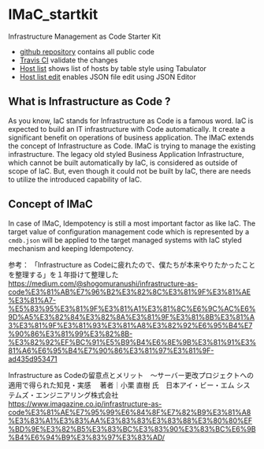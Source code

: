 # IMaC_startkit
Infrastructure Management as Code Starter Kit

- [github repository](https://github.ibm.com/cacf-jp-automation/IMaC_startkit)  contains all public code
- [Travis CI](https://travis.ibm.com/cacf-jp-automation/IMaC_startkit/) validate the changes
- [Host list](table.html) shows list of hosts by table style using Tabulator
- [Host list edit](edit.html) enables JSON file edit using JSON Editor



## What is Infrastructure as Code ?

As you know, IaC stands for Infrastructure as Code is a famous word. IaC is expected to build an IT infrastructure with Code automatically. It create a significant benefit on operations of business application. The IMaC extends the concept of Infrastructure as Code. IMaC is trying to manage the existing infrastructure. The legacy old styled Business Application Infrastructure, which cannot be built automatically by IaC, is considered as outside of scope of IaC. But, even though it could not be built by IaC, there are needs to utilize the introduced capability of IaC.

## Concept of IMaC

In case of IMaC, Idempotency is still a most important factor as like IaC. The target value of configuration management code which is represented by a `cmdb.json` will be applied to the target managed systems with IaC styled mechanism and keeping Idempotency.


参考：
「Infrastructure as Codeに疲れたので、僕たちが本来やりたかったことを整理する」を１年掛けて整理した
https://medium.com/@shogomuranushi/infrastructure-as-code%E3%81%AB%E7%96%B2%E3%82%8C%E3%81%9F%E3%81%AE%E3%81%A7-%E5%83%95%E3%81%9F%E3%81%A1%E3%81%8C%E6%9C%AC%E6%9D%A5%E3%82%84%E3%82%8A%E3%81%9F%E3%81%8B%E3%81%A3%E3%81%9F%E3%81%93%E3%81%A8%E3%82%92%E6%95%B4%E7%90%86%E3%81%99%E3%82%8B-%E3%82%92%EF%BC%91%E5%B9%B4%E6%8E%9B%E3%81%91%E3%81%A6%E6%95%B4%E7%90%86%E3%81%97%E3%81%9F-ad435d953471

Infrastructure as Codeの留意点とメリット　～サーバー更改プロジェクトへの適用で得られた知見・実感　
著者｜小栗 直樹 氏　日本アイ・ビー・エム システムズ・エンジニアリング株式会社　
https://www.imagazine.co.jp/infrastructure-as-code%E3%81%AE%E7%95%99%E6%84%8F%E7%82%B9%E3%81%A8%E3%83%A1%E3%83%AA%E3%83%83%E3%83%88%E3%80%80%EF%BD%9E%E3%82%B5%E3%83%BC%E3%83%90%E3%83%BC%E6%9B%B4%E6%94%B9%E3%83%97%E3%83%AD/
